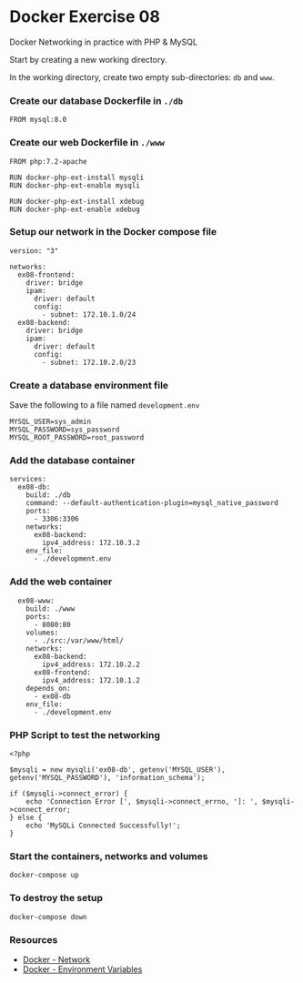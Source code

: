 # Docker Exercise 08

Docker Networking in practice with PHP & MySQL

Start by creating a new working directory.

In the working directory, create two empty sub-directories: `db` and `www`.

### Create our database Dockerfile in `./db`

```
FROM mysql:8.0
```

### Create our web Dockerfile in `./www`

```
FROM php:7.2-apache

RUN docker-php-ext-install mysqli
RUN docker-php-ext-enable mysqli

RUN docker-php-ext-install xdebug
RUN docker-php-ext-enable xdebug
```

### Setup our network in the Docker compose file

```
version: "3"

networks:
  ex08-frontend:
    driver: bridge
    ipam:
      driver: default
      config:
        - subnet: 172.10.1.0/24
  ex08-backend:
    driver: bridge
    ipam:
      driver: default
      config:
        - subnet: 172.10.2.0/23
```

### Create a database environment file

Save the following to a file named `development.env`

```
MYSQL_USER=sys_admin
MYSQL_PASSWORD=sys_password
MYSQL_ROOT_PASSWORD=root_password
```

### Add the database container

```
services:
  ex08-db:
    build: ./db
    command: --default-authentication-plugin=mysql_native_password
    ports:
      - 3306:3306
    networks:
      ex08-backend:
        ipv4_address: 172.10.3.2
    env_file:
      - ./development.env
```

### Add the web container

```
  ex08-www:
    build: ./www
    ports:
      - 8080:80
    volumes:
      - ./src:/var/www/html/
    networks:
      ex08-backend:
        ipv4_address: 172.10.2.2
      ex08-frontend:
        ipv4_address: 172.10.1.2
    depends_on:
      - ex08-db
    env_file:
      - ./development.env
```

### PHP Script to test the networking

```
<?php

$mysqli = new mysqli('ex08-db', getenv('MYSQL_USER'), getenv('MYSQL_PASSWORD'), 'information_schema');

if ($mysqli->connect_error) {
    echo 'Connection Error [', $mysqli->connect_errno, ']: ', $mysqli->connect_error;
} else {
    echo 'MySQLi Connected Successfully!';
}
```

### Start the containers, networks and volumes

```
docker-compose up
```

### To destroy the setup

```
docker-compose down
```

### Resources

* [Docker - Network](https://docs.docker.com/network/)
* [Docker - Environment Variables](https://docs.docker.com/compose/environment-variables/)

